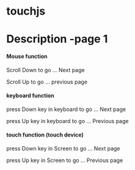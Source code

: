 # touchjs

 <h1>Description -page 1</h1>
                        <h4>Mouse function</h4>
                        <p>Scroll Down to go ... Next page </p>
                        <p>Scroll Up to go ... previous page </p>
                        <h4>keyboard function</h4>
                        <p>press Down key in keyboard to go ... Next page</p>
                        <p>press Up key in keyboard to go ... Previous page</p>
                        <h4>touch function (touch device)</h4>
                        <p>press Down key in Screen to go ... Next page</p>
                        <p>press Up key in Screen to go ... Previous page</p>
